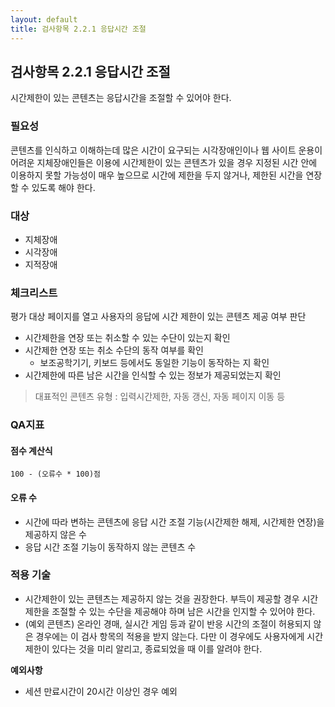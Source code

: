```yaml
---
layout: default
title: 검사항목 2.2.1 응답시간 조절
---
```


## 검사항목 2.2.1 응답시간 조절
시간제한이 있는 콘텐츠는 응답시간을 조절할 수 있어야 한다.

### 필요성
콘텐츠를 인식하고 이해하는데 많은 시간이 요구되는 시각장애인이나 웹 사이트 운용이 어려운 지체장애인들은 이용에 시간제한이 있는 콘텐츠가 있을 경우 지정된 시간 안에 이용하지 못할 가능성이 매우 높으므로 시간에 제한을 두지 않거나, 제한된 시간을 연장할 수 있도록 해야 한다.

### 대상
* 지체장애
* 시각장애
* 지적장애

### 체크리스트
평가 대상 페이지를 열고 사용자의 응답에 시간 제한이 있는 콘텐츠 제공 여부 판단
* 시간제한을 연장 또는 취소할 수 있는 수단이 있는지 확인
* 시간제한 연장 또는 취소 수단의 동작 여부를 확인
  * 보조공학기기, 키보드 등에서도 동일한 기능이 동작하는 지 확인
* 시간제한에 따른 남은 시간을 인식할 수 있는 정보가 제공되었는지 확인

> 대표적인 콘텐츠 유형 : 입력시간제한, 자동 갱신, 자동 페이지 이동 등

### QA지표
#### 점수 계산식
```
100 - (오류수 * 100)점
```

#### 오류 수
* 시간에 따라 변하는 콘텐츠에 응답 시간 조절 기능(시간제한 해제, 시간제한 연장)을 제공하지 않은 수
* 응답 시간 조절 기능이 동작하지 않는 콘텐츠 수

### 적용 기술
* 시간제한이 있는 콘텐츠는 제공하지 않는 것을 권장한다. 부득이 제공할 경우 시간제한을 조절할 수 있는 수단을 제공해야 하며 남은 시간을 인지할 수 있어야 한다.
* (예외 콘텐츠) 온라인 경매, 실시간 게임 등과 같이 반응 시간의 조절이 허용되지 않은 경우에는 이 검사 항목의 적용을 받지 않는다. 다만 이 경우에도 사용자에게 시간제한이 있다는 것을 미리 알리고, 종료되었을 때 이를 알려야 한다.

**예외사항**
* 세션 만료시간이 20시간 이상인 경우 예외
